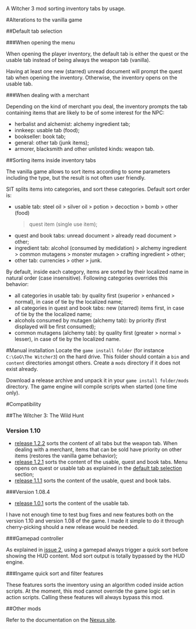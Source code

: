 A Witcher 3 mod sorting inventory tabs by usage.

#Alterations to the vanilla game

##Default tab selection

###When opening the menu

When opening the player inventory, the default tab is either the quest or the
usable tab instead of being always the weapon tab (vanilla).

Having at least one new (starred) unread document will prompt the quest tab
when opening the inventory. Otherwise, the inventory opens on the usable tab.

###When dealing with a merchant

Depending on the kind of merchant you deal, the inventory prompts the tab
containing items that are likely to be of some interest for the NPC:

- herbalist and alchemist: alchemy ingredient tab;
- innkeep: usable tab (food);
- bookseller: book tab;
- general: other tab (junk items);
- armorer, blacksmith and other unlisted kinds: weapon tab.

##Sorting items inside inventory tabs

The vanilla game allows to sort items according to some parameters including
the type, but the result is not often user friendly.

SIT splits items into categories, and sort these categories. Default sort order
is:

- usable tab: steel oil > silver oil > potion > decoction > bomb > other (food)
  > quest item (single use item);
- quest and book tabs: unread document > already read document > other;
- ingredient tab: alcohol (consumed by medidation) > alchemy ingredient >
  common mutagens > monster mutagen > crafting ingredient > other;
- other tab: currencies > other > junk.

By default, inside each category, items are sorted by their localized name in
natural order (case insensitive). Following categories overrides this behavior:

- all categories in usable tab: by quality first (superior > enhanced >
  normal), in case of tie by the localized name;
- all categories in quest and book tabs: new (starred) items first, in case of
  tie by the the localized name;
- alcohols consumed by mutagen (alchemy tab): by priority (first displayed will
  be first consumed);
- common mutagens (alchemy tab): by quality first (greater > normal > lesser),
  in case of tie by the localized name.

#Manual installation
Locate the `game install folder` (for instance `C:\GoG\The Witcher3`) on the
hard drive. This folder should contain a `bin` and `content` directories
amongst others.  Create a `mods` directory if it does not exist already.

Download a release archive and unpack it in your `game install folder/mods`
directory. The game engine will compile scripts when started (one time only).

#Compatibility

##The Witcher 3: The Wild Hunt

### Version 1.10

- [release 1.2.2][1.2.2] sorts the content of all tabs but the weapon tab. When
  dealing with a merchant, items that can be sold have priority on other items
  (restores the vanilla game behavior);
- [release 1.2.1][1.2.1] sorts the content of the usable, quest and book tabs.
  Menu opens on quest or usable tab as explained in the [default tab
  selection](#default-tab-selection) section;
- [release 1.1.1][1.1.1] sorts the content of the usable, quest and book tabs.

###Version 1.08.4

- [release 1.0.1][1.0.1] sorts the content of the usable tab.

I have not enough time to test bug fixes and new features both on the version
1.10 and version 1.08 of the game. I made it simple to do it through
cherry-picking should a new release would be needed.

###Gamepad controller

As explained in [issue 2][issue_2], using a gamepad always trigger a quick sort
before showing the HUD content. Mod sort output is totally bypassed by the HUD
engine.

###Ingame quick sort and filter features

These features sorts the inventory using an algorithm coded inside action
scripts. At the moment, this mod cannot override the game logic set in action
scripts. Calling these features will always bypass this mod.

##Other mods

Refer to the documentation on the [Nexus site][nexus].

[1.2.2]: https://github.com/pbarnoux/modSortedInventoryTabs/releases/tag/1.2.2
[1.2.1]: https://github.com/pbarnoux/modSortedInventoryTabs/releases/tag/1.2.1
[1.1.1]: https://github.com/pbarnoux/modSortedInventoryTabs/releases/tag/1.1.1
[1.0.1]: https://github.com/pbarnoux/modSortedInventoryTabs/releases/tag/1.0.1
[nexus]: http://www.nexusmods.com/witcher3/mods/770/?
[issue_2]: https://github.com/pbarnoux/modSortedInventoryTabs/issues/2
